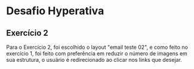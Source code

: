 Desafio Hyperativa
==================

## Exercício 2

Para o Exercício 2, foi escolhido o layout "email teste 02", e como feito no exercício 1, foi feito com preferência em reduzir o número de imagens em sua estrutura, o usuário é redirecionado ao clicar nos links que desejar.



